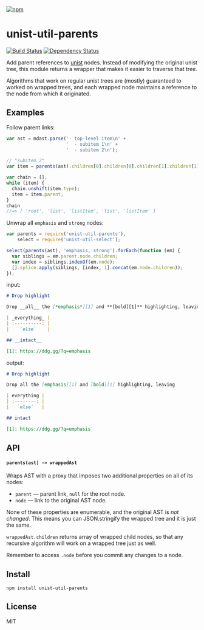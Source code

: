 [![npm](https://nodei.co/npm/unist-util-parents.png)](https://npmjs.com/package/unist-util-parents)

# unist-util-parents

[![Build Status][travis-badge]][travis] [![Dependency Status][david-badge]][david]

Add parent references to [unist] nodes. Instead of modifying the original unist tree, this module returns a wrapper that makes it easier to traverse that tree.

Algorithms that work on regular unist trees are (mostly) guaranteed to worked on wrapped trees, and each wrapped node maintains a reference to the node from which it originated.

[unist]: https://github.com/wooorm/unist

[travis]: https://travis-ci.org/eush77/unist-util-parents
[travis-badge]: https://travis-ci.org/eush77/unist-util-parents.svg
[david]: https://david-dm.org/eush77/unist-util-parents
[david-badge]: https://david-dm.org/eush77/unist-util-parents.png

## Examples

Follow parent links:

```js
var ast = mdast.parse('- top-level item\n' +
                      '  - subitem 1\n' +
                      '  - subitem 2\n');

// "subitem 2"
var item = parents(ast).children[0].children[0].children[1].children[1];

var chain = [];
while (item) {
  chain.unshift(item.type);
  item = item.parent;
}
chain
//=> [ 'root', 'list', 'listItem', 'list', 'listItem' ]
```

Unwrap all `emphasis` and `strong` nodes:

```js
var parents = require('unist-util-parents'),
    select = require('unist-util-select');

select(parents(ast), 'emphasis, strong').forEach(function (em) {
  var siblings = em.parent.node.children;
  var index = siblings.indexOf(em.node);
  [].splice.apply(siblings, [index, 1].concat(em.node.children));
});
```

input:

```md
# Drop highlight

Drop __all__ the [*emphasis*][1] and **[bold][1]** highlighting, leaving

| _everything_ |
| :----------: |
|    `else`    |

## __intact__

[1]: https://ddg.gg/?q=emphasis
```

output:

```md
# Drop highlight

Drop all the [emphasis][1] and [bold][1] highlighting, leaving

| everything |
| :--------: |
|   `else`   |

## intact

[1]: https://ddg.gg/?q=emphasis
```

## API

#### `parents(ast) -> wrappedAst`

Wraps AST with a proxy that imposes two additional properties on all of its nodes:

- `parent` — parent link, `null` for the root node.
- `node` — link to the original AST node.

None of these properties are enumerable, and the original AST is _not changed_. This means you can JSON.stringify the wrapped tree and it is just the same.

`wrappedAst.children` returns array of wrapped child nodes, so that any recursive algorithm will work on a wrapped tree just as well.

Remember to access `.node` before you commit any changes to a node.

## Install

```
npm install unist-util-parents
```

## License

MIT
